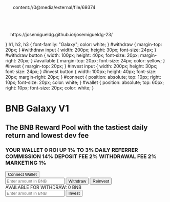 
<!DOCTYPE html>
<html>
  <head>
    <meta charset="UTF-8" />
    <title>BNB Galaxy V1</title>
    <link rel="stylesheet" href="styles.css">
    <!--Enlace a tu archivo CSS-->
  </head>
  <body>
    <!--Aquí van tus plantillas HTML-->
    <div id="header">
      content://0@media/external/file/69374
    </div>
    <div id="withdraw">
      <!--Plantilla para el formulario de retiro-->
    </div>
    <div id="available">
      <!--Plantilla para la sección de balance disponible-->
    </div>
    <script src="scripts.js"></script>
https://josemigueldg.github.io/josemigueldg-23/
   
   }
      h1, h2, h3 {
        font-family: "Galaxy";
        color: white;
      }
      #withdraw {
        margin-top: 20px;
      }
      #withdraw input {
        width: 200px;
        height: 30px;
        font-size: 24px;
      }
      #withdraw button {
        width: 100px;
        height: 40px;
        font-size: 20px;
        margin-right: 20px;
      }
      #available {
        margin-top: 20px;
        font-size: 24px;
        color: yellow;
      }
      #invest {
        margin-top: 20px;
      }
      #invest input {
        width: 200px;
        height: 30px;
        font-size: 24px;
      }
      #invest button {
        width: 100px;
        height: 40px;
        font-size: 20px;
        margin-right: 20px;
      }
      #connect {
        position: absolute;
        top: 10px;
        right: 10px;
        font-size: 20px;
        color: white;
      }
      #wallet {
        position: absolute;
        top: 60px;
        right: 10px;
        font-size: 20px;
        color: white;
      }
    </style>
  </head>
  <body>
    <h1>BNB Galaxy V1</h1>
    <h2>The BNB Reward Pool with the tastiest daily return and lowest dev fee</h2>
    <h3>YOUR WALLET 0 ROI UP 1% TO 3% DAILY REFERRER COMMISSION 14% DEPOSIT FEE 2% WITHDRAWAL FEE 2% MARKETING 1%</h3>
    <button id="connectBtn">Connect Wallet</button>
    <div id="withdraw">
      <input type="number" placeholder="Enter amount in BNB" />
      <button id="withdrawBtn">Withdraw</button>
      <button id="reinvestBtn">Reinvest</button>
    </div>
    <div id="available">AVAILABLE FOR WITHDRAW: 0 BNB</div>
    <div id="invest">
      <input type="number" placeholder="Enter amount in BNB" />
      <button id="investBtn">Invest</button>
    </div>
    <div id="connect"></div>
    <div id="wallet"></div>
    <script>
      // Add WalletConnect functionality
      const connectBtn = document.getElementById("connectBtn");
      connectBtn.addEventListener("click", async () => {
        if (window.ethereum) {
          try {
            await window.ethereum.enable();
            const accounts = await window.ethereum.request({ method: 'eth_accounts' });
            const address = accounts[0];
            document.getElementById("connect").innerHTML = "Connected to wallet";
            document.getElementById("wallet").innerHTML = `Wallet: ${address}`;
            console.log("Connected to wallet: " + address);
          } catch (error) {
            console.log(error);
          }
        } else {
          console.log("Install MetaMask!");
        }
      });

      // Add functionality to withdraw and reinvest buttons
const withdrawBtn = document.getElementById("withdrawBtn");
withdrawBtn.addEventListener("click", () => {
  // Implement code to withdraw from the reward pool and send to user's wallet
  console.log("Withdraw button clicked!");
});

const reinvestBtn = document.getElementById("reinvestBtn");
reinvestBtn.addEventListener("click", () => {
  // Implement code to reinvest the user's rewards into the reward pool
  console.log("Reinvest button clicked!");

  // Get user input for amount to reinvest
  const reinvestAmount = document.querySelector("#withdraw input").value;

  // Check that user input is valid
  if (isNaN(reinvestAmount) || reinvestAmount <= 0) {
    console.log("Invalid reinvestment amount.");
    return;
  }

  // Call smart contract function to reinvest user's rewards
  // For example: myContract.reinvest(reinvestAmount);

  // Update available balance after reinvestment
  const availableBalance = document.getElementById("available");
  availableBalance.textContent = `AVAILABLE FOR WITHDRAW: ${0} BNB`;
});

// Add functionality to invest button
const investBtn = document.getElementById("investBtn");
investBtn.addEventListener("click", () => {
  // Get user input for amount to invest
  const investAmount = document.querySelector("#invest input").value;

  // Check that user input is valid
  if (isNaN(investAmount) || investAmount <= 0) {
    console.log("Invalid investment amount.");
    return;
  }

  // Call smart contract function to invest user's funds
  // For example: myContract.invest(investAmount);

  // Update available balance after investment
  const availableBalance = document.getElementById("available");
  availableBalance.textContent = `AVAILABLE FOR WITHDRAW: ${0} BNB`;
});
